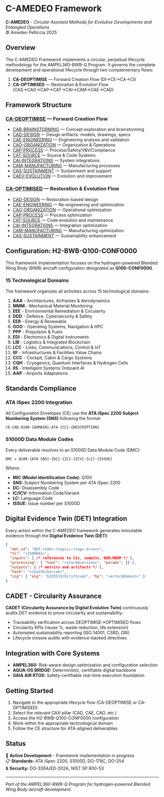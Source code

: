 # C-AMEDEO Framework

**C-AMEDEO** - *Circular Assisted Methods for Evolutive Developments and Entangled Operations*  
© Amedeo Pelliccia 2025

## Overview

The C-AMEDEO Framework implements a circular, perpetual lifecycle methodology for the AMPEL360-BWB-Q Program. It governs the complete development and operational lifecycle through two complementary flows:

1. **CA-DEOPTIMISE** — Forward Creation Flow (DI→CE→CA→CI)
2. **CA-OPTIMISED** — Restoration & Evolution Flow (CAS→CAO→CAP→CAT→CAI→CAM→CAE→CAD)

## Framework Structure

### [CA-DEOPTIMISE](https://github.com/Robbbo-T/Robbbo-T/tree/main/C-AMEDEO-FRAMEWORK/CA-DEOPTIMISE) — Forward Creation Flow

* [CAB-BRAINSTORMING](https://github.com/Robbbo-T/Robbbo-T/tree/main/C-AMEDEO-FRAMEWORK/CA-DEOPTIMISE/CAB-BRAINSTORMING) — Concept exploration and brainstorming
* [CAD-DESIGN](https://github.com/Robbbo-T/Robbbo-T/tree/main/C-AMEDEO-FRAMEWORK/CA-DEOPTIMISE/CAD-DESIGN) — Design artifacts: models, drawings, specs
* [CAE-ENGINEERING](https://github.com/Robbbo-T/Robbbo-T/tree/main/C-AMEDEO-FRAMEWORK/CA-DEOPTIMISE/CAE-ENGINEERING) — Engineering analysis and validation
* [CAO-ORGANIZATION](https://github.com/Robbbo-T/Robbbo-T/tree/main/C-AMEDEO-FRAMEWORK/CA-DEOPTIMISE/CAO-ORGANIZATION) — Organization & Operations
* [CAP-PROCESS](https://github.com/Robbbo-T/Robbbo-T/tree/main/C-AMEDEO-FRAMEWORK/CA-DEOPTIMISE/CAP-PROCESS) — Process/Safety/V&V/Compliance
* [CAT-SOURCE](https://github.com/Robbbo-T/Robbbo-T/tree/main/C-AMEDEO-FRAMEWORK/CA-DEOPTIMISE/CAT-SOURCE) — Source & Code Systems
* [CAI-INTEGRATIONS](https://github.com/Robbbo-T/Robbbo-T/tree/main/C-AMEDEO-FRAMEWORK/CA-DEOPTIMISE/CAI-INTEGRATIONS) — System integrations
* [CAM-MANUFACTURING](https://github.com/Robbbo-T/Robbbo-T/tree/main/C-AMEDEO-FRAMEWORK/CA-DEOPTIMISE/CAM-MANUFACTURING) — Manufacturing processes
* [CAS-SUSTAINMENT](https://github.com/Robbbo-T/Robbbo-T/tree/main/C-AMEDEO-FRAMEWORK/CA-DEOPTIMISE/CAS-SUSTAINMENT) — Sustainment and support
* [CAEV-EVOLUTION](https://github.com/Robbbo-T/Robbbo-T/tree/main/C-AMEDEO-FRAMEWORK/CA-DEOPTIMISE/CAEV-EVOLUTION) — Evolution and improvement

### [CA-OPTIMISED](https://github.com/Robbbo-T/Robbbo-T/tree/main/C-AMEDEO-FRAMEWORK/CA-OPTIMISED) — Restoration & Evolution Flow

* [CAD-DESIGN](https://github.com/Robbbo-T/Robbbo-T/tree/main/C-AMEDEO-FRAMEWORK/CA-OPTIMISED/CAD-DESIGN) — Restoration-based design
* [CAE-ENGINEERING](https://github.com/Robbbo-T/Robbbo-T/tree/main/C-AMEDEO-FRAMEWORK/CA-OPTIMISED/CAE-ENGINEERING) — Re-engineering and optimization
* [CAO-ORGANIZATION](https://github.com/Robbbo-T/Robbbo-T/tree/main/C-AMEDEO-FRAMEWORK/CA-OPTIMISED/CAO-ORGANIZATION) — Operational optimization
* [CAP-PROCESS](https://github.com/Robbbo-T/Robbbo-T/tree/main/C-AMEDEO-FRAMEWORK/CA-OPTIMISED/CAP-PROCESS) — Process optimization
* [CAT-SOURCE](https://github.com/Robbbo-T/Robbbo-T/tree/main/C-AMEDEO-FRAMEWORK/CA-OPTIMISED/CAT-SOURCE) — Code evolution and maintenance
* [CAI-INTEGRATIONS](https://github.com/Robbbo-T/Robbbo-T/tree/main/C-AMEDEO-FRAMEWORK/CA-OPTIMISED/CAI-INTEGRATIONS) — Integration optimization
* [CAM-MANUFACTURING](https://github.com/Robbbo-T/Robbbo-T/tree/main/C-AMEDEO-FRAMEWORK/CA-OPTIMISED/CAM-MANUFACTURING) — Manufacturing optimization
* [CAS-SUSTAINMENT](https://github.com/Robbbo-T/Robbbo-T/tree/main/C-AMEDEO-FRAMEWORK/CA-OPTIMISED/CAS-SUSTAINMENT) — Sustainability enhancement

## Configuration: H2-BWB-Q100-CONF0000

This framework implementation focuses on the hydrogen-powered Blended Wing Body (BWB) aircraft configuration designated as **Q100-CONF0000**.

### 15 Technological Domains

The framework organizes all activities across 15 technological domains:

1. **AAA** - Architectures, Airframes & Aerodynamics
2. **MMM** - Mechanical Material Monitoring
3. **EEE** - Environmental Remediation & Circularity
4. **DDD** - Defence, Cybersecurity & Safety
5. **EER** - Energy & Renewable
6. **OOO** - Operating Systems, Navigation & HPC
7. **PPP** - Propulsion & Fuels
8. **EDI** - Electronics & Digital Instruments
9. **LIB** - Logistics & Integrated Blockchain
10. **LCC** - Links, Communications, Control & IoT
11. **IIF** - Infrastructures & Facilities Value Chains
12. **CCC** - Cockpit, Cabin & Cargo Systems
13. **CQH** - Cryogenics, Quantum Interfaces & Hydrogen Cells
14. **IIS** - Intelligent Systems Onboard AI
15. **AAP** - Airports Adaptations

## Standards Compliance

### ATA iSpec 2200 Integration
All Configuration Envelopes (CE) use the **ATA iSpec 2200 Subject Numbering System (SNS)** following the format:
```
CE-CAD-Q100-{DOMAIN}-ATA-{CC}-{DESCRIPTION}
```

### S1000D Data Module Codes
Every deliverable resolves to an S1000D Data Module Code (DMC):
```
DMC = Q100-{ATA SNS}-{DC}-{IC}-{ICV}-{LC}-{ISSUE}
```

Where:
- **MIC (Model Identification Code):** Q100
- **SNS:** Subject Numbering System per ATA iSpec 2200
- **DC:** Disassembly Code
- **IC/ICV:** Information Code/Variant
- **LC:** Language Code
- **ISSUE:** Issue number per S1000D

## Digital Evidence Twin (DET) Integration

Every action within the C-AMEDEO framework generates immutable evidence through the **Digital Evidence Twin (DET)**:

```json
{
  "det_id": "DET:<CAX>:<topic>:<tag>-V<rev>",
  "ts": "<ISO8601>",
  "inputs": { /* references to CIs, commits, BOM/MBOM */ },
  "processing": { "tool": "<stack@version>", "params": {} },
  "outputs": { /* metrics and artifacts */ },
  "hash": "<sha256/keccak>",
  "sig": { "alg": "Ed25519|Dilithium2", "by": "<actor@domain>" }
}
```

## CADET - Circularity Assurance

**CADET (Circularity Assurance by Digital Evolutive Twin)** continuously audits DET evidence to prove circularity and sustainability:

- Traceability verification across DEOPTIMISE→OPTIMISED flows
- Circularity KPIs (reuse %, waste reduction, life extension)
- Automated sustainability reporting (ISO 14001, CSRD, GRI)
- Lifecycle closure audits with evidence-backed directives

## Integration with Core Systems

- **AMPEL360:** Risk-aware design optimization and configuration selection
- **AQUA-OS BRIDGE:** Deterministic, certifiable digital backbone
- **GAIA AIR RTOS:** Safety-certifiable real-time execution foundation

## Getting Started

1. Navigate to the appropriate lifecycle flow (CA-DEOPTIMISE or CA-OPTIMISED)
2. Select the relevant CAX pillar (CAD, CAE, CAO, etc.)
3. Access the H2-BWB-Q100-CONF0000 configuration
4. Work within the appropriate technological domain
5. Follow the CE structure for ATA-aligned deliverables

## Status

🚧 **Active Development** - Framework implementation in progress  
📋 **Standards:** ATA iSpec 2200, S1000D, DO-178C, DO-254  
🔒 **Security:** DO-326A/ED-202A, NIST SP 800-53  

---

*Part of the AMPEL360-BWB-Q Program for hydrogen-powered Blended Wing Body aircraft development.*